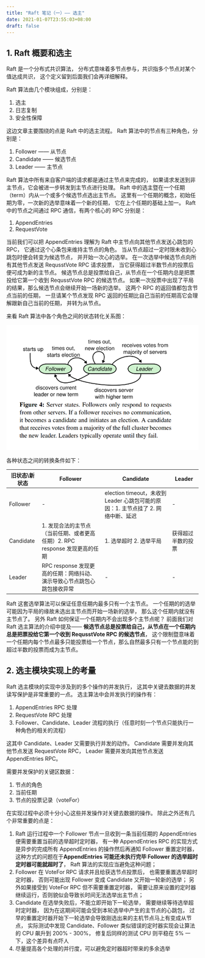 ```yaml
---
title: "Raft 笔记（一）—— 选主"
date: 2021-01-07T23:55:03+08:00
draft: false
---
```


## 1. Raft 概要和选主

Raft 是一个分布式共识算法，
分布式意味着多节点参与，共识指多个节点对某个值达成共识，
这个定义留到后面我们会再详细解释。

Raft 算法由几个模块组成，分别是：

1. 选主
2. 日志复制
3. 安全性保障

这边文章主要围绕的点是 Raft 中的选主流程。
Raft 算法中的节点有三种角色，分别是：

1. Follower —— 从节点
2. Candidate —— 候选节点
3. Leader —— 主节点

Raft 算法中所有来自客户端的请求都是通过主节点来完成的，
如果请求发送到非主节点，它会被进一步转发到主节点进行处理。
Raft 中的选主暨在一个任期（term）内从一个或多个候选节点选出主节点。
这里有一个任期的概念，初始任期为零，一次新的选举意味着一个新的任期，
它在上个任期的基础上加一。
Raft 中的节点之间通过 RPC 通信，有两个核心的 RPC 分别是：

1. AppendEntries
2. RequestVote

当前我们可以把 AppendEntries 理解为 Raft 中主节点向其他节点发送心跳包的 RPC，
它通过这个心条包来维持主节点的角色。
当从节点超过一定时限未收到心跳包时便会转变为候选节点，
并开始一次心的选举。
在一次选举中候选节点向所有其他节点发送 RequsstVote RPC 请求投票，
当它获得超过半数节点的投票后便可成为新的主节点。
候选节点总是投票给自己，从节点在一个任期内总是把票投给它第一个收到 RequsstVote RPC 的候选节点。
如果一次投票中出现了平局的结果，那么候选节点会继续开始一场新的选举。
这两个 RPC 的返回值都包含节点当前的任期，
一旦请某个节点发现 RPC 返回的任期比自己当前的任期高它会理解跟新自己当前的任期，
并转为从节点。

来看 Raft 算法中各个角色之间的状态转化关系图：

![Raft 角色转换图](/images/raft/stats.png)


各种状态之间的转换条件如下：

|旧状态\新状态| Follower | Candidate | Leader |
|--------------|----------|-----------|--------|
|Follower          |       -        |election timeout，未收到 Leader 心跳包可能的原因：1. 主节点挂了 2. 网络中断、延迟| -             |
|Candidate       | 1. 发现合法的主节点（当前任期、或者更高任期）2. RPC response 发现更高的任期| 1. 选举超时 2. 选举平局|获得超过半数的投票|
|Leader             | RPC response 发现更高的任期：网络抖动、演示导致心节点跳包心跳包接收异常 |           -        |  -            |


Raft 这套选举算法可以保证任意任期内最多只有一个主节点。
一个任期的的选举可能因为平局的缘故未选出主节点而开始一场新的选举，
那么这个任期内就没有主节点了。
另外 Raft 如何保证一个任期内不会出现多个主节点呢？
前面我们对 Raft 选主算法的介绍中提及——
**候选节点总是投票给自己，从节点在一个任期内总是把票投给它第一个收到 RequsstVote RPC 的候选节点**，
这个限制暨意味着一个任期内每个节点最多只能投票给一个节点，那么自然最多只有一个节点能的到超过半数的投票而成为主节点。

## 2. 选主模块实现上的考量

Raft 选主模块的实现中涉及到的多个操作的并发执行，
这其中关键去数据的并发读写保护是非常重要的一点。
选主算法中会并发执行的操作有：

1. AppendEntries RPC 处理
2. RequestVote RPC 处理
3. Follower、Candidate、Leader 流程的执行（任意时刻一个节点只能执行一种角色的相关的流程）

这其中 Candidate、Leader 又需要执行并发的动作。
Candidate 需要并发向其他节点发送 RequestVote RPC，
Leader 需要并发向其他节点发送 AppendEntries RPC。

需要并发保护的关键区数据：

1. 节点的角色
2. 当前任期
3. 节点的投票记录（voteFor）

在实现过程中必须十分小心这些并发操作对关键去数据的操作。
除此之外还有几个非常重要的点是：

1. Raft 运行过程中一个 Follower 节点一旦收到一条当前任期的 AppendEntries 便需要重置当前的选举超时定时器，
有一种 AppendEntries RPC 的实现方式是异步的完成所有 AppendEntries 的操作然后再通知 Follower 重置定时器，
这种方式的问题在于**AppendEntries 可能还未执行完毕 Follower 的选举超时定时器可能就超时了**，
Raft 算法的实现应当避免这种问题；
2. Follower 在 VoteFor RPC 请求并且给获选节点投票后，
也需要重置选举超时定时器，
否则可能出现 Follower 变成 Candidate 又开始一轮新的选举；
另外如果接受到 VoteFor RPC 但不需要重置定时器，
需要让原来设置的定时器继续运行，否则貌似会导致长时间无法选举出主节点；
3. Candidate 在选举失败后，不能立即开始下一轮选举，
需要继续等待选举超时定时器，
因为在这期间可能会受到本轮选举中产生的主节点的心跳包，
过早的重置定时器开始下一轮选举会导致刚选出来的主机节点马上有变成从节点，
实际测试中发现 Candidate、Follower 类似错误的定时器实现会让算法的 CPU 飙升到 200% - 300%，
修复后同样的测试 CPU 则平稳在 5% 一下，这个差异有点吓人
4. 尽量提高各个处理的并行度，可以避免定时器超时带来的多余选举


